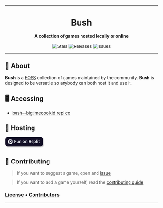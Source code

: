 <hr>
<div align="center">
    <h1>Bush</h1>
    <strong>A collection of games hosted locally or online</strong><br></br>
    <img alt="Stars" src="https://img.shields.io/github/stars/Barnac1ed/bush?color=BB9AF7&style=for-the-badge&logo=github&logoColor=ffffff">
    <img alt="Releases" src="https://img.shields.io/github/release/Barnac1ed/bush?color=9ece6a&style=for-the-badge&logo=gitbook&logoColor=ffffff">
    <img alt="Issues" src="https://img.shields.io/github/issues/Barnac1ed/bush?color=1abc9c&style=for-the-badge&logo=pinboard&logoColor=ffffff">
    <hr>
</div>

## 📖 About
**Bush** is a [FOSS](https://en.wikipedia.org/wiki/Free_and_open-source_software) collection of games maintained by the community. **Bush** is designed to be versatile so anybody can both host it and use it.

## 🖥️ Accessing
- [bush--bigtimecoolkid.repl.co](https://bush--bigtimecoolkid.repl.co)

## 💾 Hosting
[<img src="./docs/replit.svg" alt="Deploy instance on Replit" height="36px" style="margin: 0px;">](https://replit.com/github/Barnac1ed/bush)

## 🙌 Contributing
> If you want to suggest a game, open and [issue](https://github.com/Barnac1ed/bush/issues)

> If you want to add a game yourself, read the [contributing guide](https://github.com/Barnac1ed/bush/docs/CONTRIBUTING.md)

### [License](https://github.com/Barnac1ed/bush/blob/master/LICENSE) • [Contributors](https://github.com/Barnac1ed/bush/graphs/contributors)
<hr>